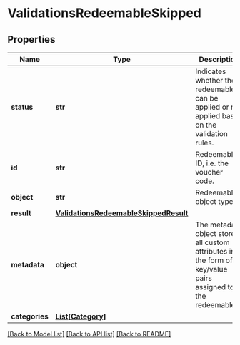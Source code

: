 # ValidationsRedeemableSkipped


## Properties
Name | Type | Description | Notes
------------ | ------------- | ------------- | -------------
**status** | **str** | Indicates whether the redeemable can be applied or not applied based on the validation rules. | [optional] [default to 'SKIPPED']
**id** | **str** | Redeemable ID, i.e. the voucher code. | [optional] 
**object** | **str** | Redeemable&#39;s object type. | [optional] 
**result** | [**ValidationsRedeemableSkippedResult**](ValidationsRedeemableSkippedResult.md) |  | [optional] 
**metadata** | **object** | The metadata object stores all custom attributes in the form of key/value pairs assigned to the redeemable. | [optional] 
**categories** | [**List[Category]**](Category.md) |  | [optional] 

[[Back to Model list]](../README.md#documentation-for-models) [[Back to API list]](../README.md#documentation-for-api-endpoints) [[Back to README]](../README.md)


